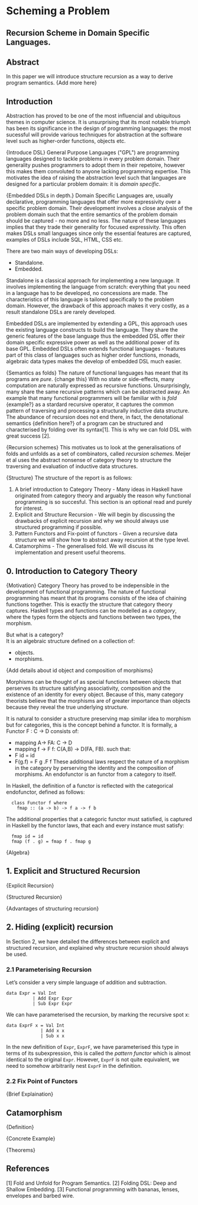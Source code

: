 # Scheming a Problem
## Recursion Scheme in Domain Specific Languages.
## Abstract
In this paper we will introduce structure recursion as a way to derive program
semantics.
{Add more here}

## Introduction
Abstraction has proved to be one of the most influencial and ubiquitous themes
in computer science. It is unsurprising that its most notable triumph has been its 
significance in the design of programming languages: the most sucessful will 
provide various techniques for abstraction at the software level such as 
higher-order functions, objects etc.

{Introduce DSL}
General Purpose Languages ("GPL") are programming languages designed to tackle 
problems in every problem domain. Their generality pushes programmers to adopt
them in their repetoire, however this makes them convoluted to anyone lacking
programming expertise. This motivates the idea of raising the abstraction
level such that languages are designed for a particular problem domain:
it is _domain specific_.

{Embedded DSLs in depth.}
Domain Specific Languages are, usually declarative, programming languages that
offer more expressivity over a specific problem domain. Their development involves
a close analysis of the problem domain such that the entire semantics of the
problem domain should be captured - no more and no less. The nature of these
languages implies that they trade their generality for focused expressivity.
This often makes DSLs small languages since only the essential features are
captured, examples of DSLs include SQL, HTML, CSS etc.

There are two main ways of developing DSLs:

* Standalone.
* Embedded.

Standalone is a classical approach for implementing a new language. It involves
implementing the language from scratch: everything that you need in a language
has to be developed, no concessions are made. The characteristics of this language
is tailored specifically to the problem domain. However, the drawback of this 
approach makes it very costly, as a result standalone DSLs are rarely developed.

Embedded DSLs are implemented by extending a GPL, this approach uses the
existing language constructs to build the language. They share the generic 
features of the base language thus the embedded DSL offer their domain specific
expressive power as well as the additional power of its base GPL. Embedded DSLs
often extends functional languages - features part of this class of languages
such as higher order functions, monads, algebraic data types makes the develop 
of embedded DSL much easier.

{Semantics as folds}
The nature of functional languages has meant that its programs are _pure_.
{change this}
With no state or side-effects, many computation are naturally
expressed as recursive functions. Unsurprisingly, many share the same recursive patterns
which can be abstracted away. An example that many functional programmers will be familiar
with is  _fold_
{example?}
as a stardard recursive operator, it captures the common pattern of
traversing and processing a structurally inductive data structure. The abundance of recursion does not
end there, in fact, the denotational semantics 
{definition here?}
of a program can be structured and 
characterised by folding over its syntax[1]. This is why we can fold DSL with
great success [2].

{Recursion schemes}
This motivates us to look at the generalisations of folds and unfolds as a set of
combinators, called _recursion schemes_. Meijer et al uses the abstract nonsense 
of category theory to structure the traversing and evaluation of inductive data
structures.

{Structure}
The structure of the report is as follows:

1. A brief introduction to Category Theory - Many ideas in Haskell have originated from
   category theory and arguably the reason why functional programming is so succesful.
   This section is an optional read and purely for interest.
2. Explicit and Structure Recursion - We will begin by discussing the drawbacks of explicit 
   recursion and  why we should always use structured programming if possible.
3. Pattern Functors and Fix-point of functors - Given a recursive data structure we will
   show how to abstract away recursion at the type level.
4. Catamorphims - The generalised fold. We will discuss its implementation and present 
   useful theorems.

## 0. Introduction to Category Theory
{Motivation}
Category Theory has proved to be indepensible in the development of functional
programming. The nature of functional programming has meant that its programs
consists of the idea of chaining functions together. This is exactly the 
structure that category theory captures. Haskell types and functions can be
modelled as a _category_, where the types form the objects and functions between
two types, the morphism.

But what is a category?  
It is an algebraic structure defined on a collection of:

 * objects.
 * morphisms.
 
 {Add details about id object and composition of morphisms}
 
Morphisms can be thought of as special functions between objects that perserves
its structure satisfying associativity, composition and the existence of an
identity for every object. Because of this, many category theorists believe that
the morphisms are of greater importance than objects  because they reveal the
true underlying structure.

It is natural to consider a structure preserving map similar idea to morphism but
for categories, this is the concept behind a functor. It is formally, a Functor
F : C -> D consists of:
 * mapping A-> FA: C -> D
 * mapping f -> F f: C(A,B) -> D(FA, FB).
such that:
 * F id = id
 * F(g.f) = F g .F f
These additional laws respect the nature of a morphism in the category by
perserving the identity and the composition of morphisms.
An endofunctor is an functor from a category to itself.

In Haskell, the definition of a functor is reflected with the categorical
endofunctor, defined as follows:
```
  class Functor f where
    fmap :: (a -> b) -> f a -> f b
```
The additional properties that a categoric functor must satisfied, is captured in
Haskell by the functor laws, that each and every instance must satisfy:
```
  fmap id = id
  fmap (f . g) = fmap f . fmap g
```

{Algebra}


## 1. Explicit and Structured Recursion
{Explicit Recursion}

{Structured Recursion}

{Advantages of structuring recursion}

## 2. Hiding (explicit) recursion

In Section 2, we have detailed the differences between explicit and structured
recursion, and explained why structure recursion should always be used.

### 2.1 Parameterising Recursion

Let’s consider a very simple language of addition and subtraction.

```
data Expr = Val Int
          | Add Expr Expr
          | Sub Expr Expr
```

We can have parameterised the recursion, by marking the recursive spot x:

```
data ExprF x = Val Int
             | Add x x
             | Sub x x
```
 
In the new definition of `Expr`, `ExprF`,
we have parameterised this type in terms of its subexpression,
this is called the _pattern functor_ which is almost identical to the
original `Expr`. However, `ExprF` is not quite equivalent, we need to
somehow arbitrarily nest `ExprF` in the definition.

### 2.2 Fix Point of Functors

{Brief Explaination}

## Catamorphism
{Definition}

{Concrete Example}

{Theorems}

## References
[1] Fold and Unfold for Program Semantics.
[2] Folding DSL: Deep and Shallow Embedding.
[3] Functional programming with bananas, lenses, envelopes and barbed wire.
